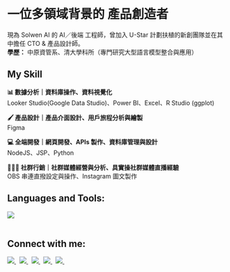 # 一位多領域背景的 產品創造者
現為 Solwen AI 的 AI／後端 工程師，曾加入 U-Star 計劃扶植的新創團隊並在其中擔任 CTO & 產品設計師。<br />
**學歷：** 中原資管系、清大學科所（專門研究大型語言模型整合與應用）

## My Skill
**📊 數據分析｜資料庫操作、資料視覺化** <br />
  Looker Studio(Google Data Studio)、Power BI、Excel、R Studio (ggplot) <br />
  
**🖌️ 產品設計｜產品介面設計、用戶旅程分析與繪製** <br />
  Figma <br />
  
**💻 全端開發｜網頁開發、APIs 製作、資料庫管理與設計** <br />
  NodeJS、JSP、Python <br />
  
**👨‍👦‍👦 社群行銷｜社群媒體經營與分析、具實操社群媒體直播經驗** <br />
  OBS 串連直撥設定與操作、Instagram 圖文製作 <br />

## Languages and Tools:
<img src="https://go-skill-icons.vercel.app/api/icons?i=python,mysql,firebase,excel,looker,javascript,nodejs,java,bootstrap,flutter,googleanalytics,r,figma&perline=8&titles=true"/>



<br />
<br />

## Connect with me:

<a href="https://www.linkedin.com/in/liang-chin-lu">
  <img src="https://go-skill-icons.vercel.app/api/icons?i=linkedin" />
</a>&nbsp; 
<a href="https://www.facebook.com/tony13382/">
  <img src="https://go-skill-icons.vercel.app/api/icons?i=facebook" />
</a>&nbsp;
<a href="https://www.instagram.com/liang_chin_ml/">
  <img src="https://go-skill-icons.vercel.app/api/icons?i=instagram" />
</a>&nbsp;
<a href="mailto://liangchinlu@gmail.com">
  <img src="https://go-skill-icons.vercel.app/api/icons?i=gmail" />
</a>&nbsp;
<a href="https://lianglu.uk">
  <img src="https://go-skill-icons.vercel.app/api/icons?i=chrome" />
</a>&nbsp;



<br />
